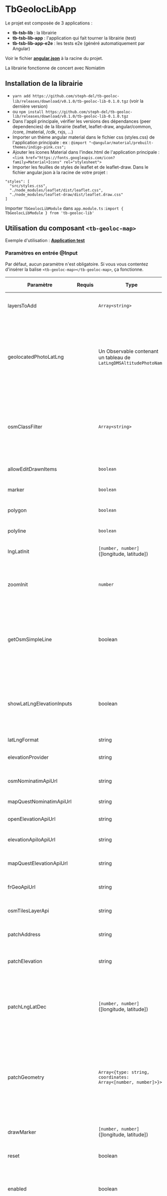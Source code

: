 # TbGeolocLibApp

Le projet est composée de 3 applications :

- **tb-tsb-lib** : la librairie
- **tb-tsb-lib-app** : l'application qui fait tourner la librairie (test)
- **tb-tsb-lib-app-e2e** : les tests e2e (généré automatiquement par Angular)

Voir le fichier [**angular.json**](https://github.com/steph-del/tb-geoloc-lib/blob/master/angular.json) à la racine du projet.

La librairie fonctionne de concert avec Nomiatim

## Installation de la librairie

- `yarn add https://github.com/steph-del/tb-geoloc-lib/releases/download/v0.1.0/tb-geoloc-lib-0.1.0.tgz` (voir la dernière version)
- ou `npm install https://github.com/steph-del/tb-geoloc-lib/releases/download/v0.1.0/tb-geoloc-lib-0.1.0.tgz`
- Dans l'appli principale, vérifier les versions des dépendances (peer dependencies) de la librairie (leaflet, leaflet-draw, angular/common, /core, /material, /cdk, rxjs, ...)
- Importer un thème angular material dans le fichier css (styles.css) de l'application principale :
ex : `@import "~@angular/material/prebuilt-themes/indigo-pink.css";`
- Ajouter les icones Material dans l'index.html de l'application principale :
`<link href="https://fonts.googleapis.com/icon?family=Material+Icons" rel="stylesheet">`
- Importer les feuilles de styles de leaflet et de leaflet-draw. Dans le fichier angular.json à la racine de votre projet :
```
"styles": [
  "src/styles.css",
  "./node_modules/leaflet/dist/leaflet.css",
  "./node_modules/leaflet-draw/dist/leaflet.draw.css"
]
```


Importer `TbGeolocLibModule` dans `app.module.ts` :`import { TbGeolocLibModule } from 'tb-geoloc-lib'`

## Utilisation du composant `<tb-geoloc-map>`

Exemple d'utilisation :
[**Application test**](https://github.com/steph-del/tb-geoloc-lib/tree/master/src/app)

### Paramètres en entrée @Input

Par défaut, aucun paramètre n'est obligatoire. Si vous vous contentez d'insérer la balise `<tb-geoloc-map></tb-geoloc-map>`, ça fonctionne.


| Paramètre                 | Requis | Type     | Valeurs | Valeur par défaut | Description / Commentaire |
| ---                       | ---    | ---      | ---     | ---               | ---         |
| layersToAdd               |        | `Array<string>`   | 'osm', 'opentopomap', 'google hybrid', 'brgm' | ['osm'] |  |
| geolocatedPhotoLatLng     |        | Un Observable contenant un tableau de `LatLngDMSAltitudePhotoName` | voir le type | - | cet @Input est soumis à souscription. Les données de géolocalisation sont alors utilisables dans le composant. Fonctionne de concert avec le module `tb-dropbox-lib` |
| osmClassFilter            |        | `Array<string>` | [Voir les tags OSM](https://github.com/openstreetmap/Nominatim/blob/80df4d3b560f5b1fd550dcf8cdc09a992b69fee0/settings/partitionedtags.def) + [le wiki OSM (ex pour les routes](https://wiki.openstreetmap.org/wiki/Key:highway)) |  | Les paramètres se composent d'une clé et d'une valeur. Ex : 'highway:primary'. On peut utiliser le caractère '*' pour inclure toutes les valeurs de la clé. Ex: 'highway:*'. |
| allowEditDrawnItems       |        | `boolean`  |          | false            | Active la possibilté d'éditer l'entité dessinées |
| marker                    |        | `boolean`  |          | true             | Permet de dessiner (placer) un marquer           |
| polygon                   |        | `boolean`  |          | true             | Permet de dessiner un polygone                   |
| polyline                  |        | `boolean`  |          | true             | Permet de dessiner une polyligne                 |
| lngLatInit                |        | `[number, number]` ([longitude, latitude]) |  | [2.98828125, 46.55886030] | Centrage de la carte au démarrage       |
| zoomInit                  |        | `number`   |          | 4                | Zoom au démarrage de la carte (min et max peuvent dépendre des capacités de la couche affichée par défaut) |
| getOsmSimpleLine          |        | boolean  |          | false            | Si Nominatim renvoie une objet polyline, il sera converti en ligne simple (2 points). Options utilisée pour le programme "Sauvages de ma rue". |
| showLatLngElevationInputs |        | boolean  |          | true             | Affiche les champs de latitude, longitude et altitude. Si false, les données lat, long et altitude sont affichées sous forme de texte et sous la carte.
| latLngFormat              |        | string   | `'dec'` | `'dms'` | `'dec'`   | Format de saisie des coordonnées (décimal ou degrés minutes secondes)
| elevationProvider         |        | string   | 'openElevation' \| 'elevationApiIo' \| 'mapQuest' | 'openElevation' | Service altitudinal à utiliser
| osmNominatimApiUrl        |        | string   |          | 'https://nominatim.openstreetmap.org'       | URL de l'API Nominatim chez OSM
| mapQuestNominatimApiUrl   |        | string   |          | 'https://open.mapquestapi.com/nominatim/v1' | URL de l'API Nominatim chez MapQuest
| openElevationApiUrl       |        | string   |          | 'https://api.open-elevation.com/api/v1'     | URL de l'API OpenElevation
| elevationApiIoApiUrl      |        | string   |          | 'https://elevation-api.io/api/elevation'    | URL de l'API elevationApi (http://elevation-api.io)
| mapQuestElevationApiUrl   |        | string   |          | 'https://open.mapquestapi.com/elevation/v1' | URL de l'API Elevation de MapQuest
| frGeoApiUrl               |        | string   |          | 'https://geo.api.gouv.fr'                   | URL de l'API des référentiels géographiques français
| osmTilesLayerApi          |        | string   |          | 'https://{s}.tile.openstreetmap.org'        | URL de l'API OSM fournissant les tuiles |
| patchAddress              |        | string   |          |                  | rempli le champ 'adresse' sans émettre d'évènement |
| patchElevation            |        | string   |          |                  | rempli le champ 'altitude' sans émettre d'évènement |
| patchLngLatDec            |        | `[number, number]` ([longitude, latitude])  |    |                  | rempli les champs 'latitude' et 'longitude (décimal) et calcul les valeurs pour les champs 'latitude' et 'longitude (DMS) sans émettre d'évènement |
| patchGeometry             |        | `Array<{type: string, coordinates: Array<[number, number]>}>` | | | dessine un ou plusieurs points, polylignes ou polygones. Si seul un point est passé en paramètre, c'est un marqueur déplaçable qui est dessiné. l'auto-completion (API) n'est pas exécutée. |
| drawMarker                |        | `[number, number]` ([longitude, latitude])  |          |                  | dessine un marker (avec autocompletion de l'adresse et de l'altitude) |
| reset                     |        | boolean  |          | false            | RAZ du composant si true |
| enabled                   |        | boolean  |          | true             | Activation du composant. Si false, desactive les champs de saisie, les outils de dessin de la carte en bloque le zoom |
| height                    |        | string   |          | '400px'          | Hauteur de la carte. Attention, ce paramètre doit être de type string et il est préférable de le passer sous la forme `'"200px"'` ou `'"50%"'` |
| width                     |        | string   |          | '100%'           | Largeur de la carte. Attention, ce paramètre doit être de type string et il est préférable de le passer sous la forme `'"200px"'` ou `'"50%"'` |

Note : par défaut, les paramètres en entrée d'un composant Angular sont du type `string`. Pour tout autre type de paramètre, ne pas oublier d'indiquer qu'ils doivent être interprétés. Par ex, utiliser `[marker]="false"` plutôt que `marker="false"`.

LatLngDMSAltitudePhotoName (model) :

| Propriété   | Type                                    | Commentaire |
| ---         | ---                                     | ---         |
| lat         | {deg: number, min: number, sec: number} | les données de localisation des appareils photos sont fournies au format DMS |
| lng         | {deg: number, min: number, sec: number} | idem
| altitude    | number                                  |
| photoName   | string                                  | nom du fichier (affiché dans l'infobulle du point de localisation sur la carte |
| latDms      | string                                  | optionnel, si déjà calculé
| lngDms      | string                                  | optionnel, si déjà calculé
| latDec      | number                                  | optionnel, si déjà calculé   |
| lngDec      | number                                  | optionnel, si déjà calculé   |

### Paramètres en sortie @Output

| Propriété          | Valeur(s)     | Commentaire |
| ---                | ---           | ---         |
| location           | LocationModel | informations nécessaires à l'enregistrement de la localité en bdd |

LocationModel :

| Propriété           | Type                             | Commentaire |
| ---                 | ---                              | ---         |
| geometry            | geoJson                          | geoJson de l'entité (point, polyligne ou polygone)
| geodatum            | string                           | 
| locality            | string                           |
| elevation           | number                           |
| publishedLocation   | 'précise' | 'localité' | '10x10' | 
| locationAccuracy    | number                           | 
| station             | string                           |
| sublocality         | string                           |
| localityConsistency | boolean                          |
| osmState            | string                           | les données 'osm' sont fournies par Nominatim
| osmCountry          | string                           |
| osmCountryCode      | string                           |
| osmCounty           | string                           |
| osmPostCode         | string                           |
| osmRoad             | string                           |
| osmNeighbourhood    | string                           | 
| osmSuburb           | string                           | 
| osmId               | number                           | 
| osmPlaceId          | number                           | 
| inseeData           | InseeCommune                     | voir le model "Commune" : https://api.gouv.fr/api/api-geo.html#doc_tech

## Serveur de développement

Ne pas oublier de reconstruire la librairie avant de servir l'application (`npm run build_serve` fait les deux à la suite).

## Build
-  `npm run build_lib` pour construire la librairie
-  `npm run build_serve` pour construire la librairie et servir l'application principale
-  `npm run build_pack` for construire et packager la librairie


> The --prod meta-flag compiles with AOT by default.


Le build et la package sont dans le répertoire `dist/`.

## Tests unitaires
...
